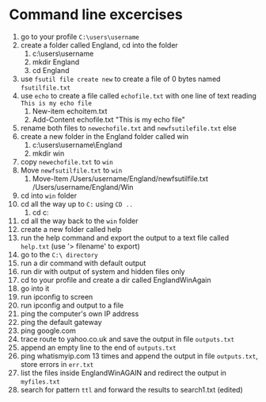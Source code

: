 Command line excercises
===

1. go to your profile `C:\users\username`
2. create a folder called England, cd into the folder
    1. c:\users\username
    2. mkdir England
    3. cd England
3. use `fsutil file create new` to create a file of 0 bytes named `fsutilfile.txt`
4. use `echo` to create a file called `echofile.txt` with one line of text reading `This is my echo file`
    1. New-item echoitem.txt
    2. Add-Content echofile.txt "This is my echo file"
5. rename both files to `newechofile.txt` and `newfsutilefile.txt` else
6. create a new folder in the England folder called win
    1. c:\users\username\England
    2. mkdir win
7. copy `newechofile.txt` to `win`
8. Move `newfsutilfile.txt` to `win`
    1. Move-Item /Users/username/England/newfsutilfile.txt /Users/username/England/Win
9. cd into `win` folder
10. cd all the way up to `C:` using `CD ..`
    1. cd c:
11. cd all the way back to the `win` folder
12. create a new folder called help
13. run the help command and export the output to a text file called `help.txt`  (use '> filename' to export)
14. go to the `C:\ directory`
15. run a dir command with default output
16. run dir with output of system and hidden files only
17. cd to your profile and create a dir called EnglandWinAgain
18. go into it
19. run ipconfig to screen
20. run ipconfig and output to a file
21. ping the computer's own IP address
22. ping the default gateway
23. ping google.com
24. trace route to yahoo.co.uk and save the output in file `outputs.txt`
25. append an empty line to the end of `outputs.txt`
26. ping whatismyip.com 13 times and append the output in file `outputs.txt`, store errors in `err.txt`
27. list the files inside EnglandWinAGAIN and redirect the output in `myfiles.txt`
28. search for pattern `ttl` and forward the results to search1.txt (edited)
